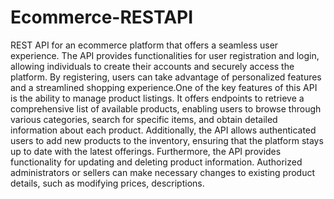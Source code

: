 <h1>Ecommerce-RESTAPI</h1>

REST API for an ecommerce platform that offers a seamless user experience. 
The API provides functionalities for user registration and login, allowing individuals 
to create their accounts and securely access the platform. By registering, users can take advantage of personalized features 
and a streamlined shopping experience.One of the key features of this API is the ability to manage product listings. 
It offers endpoints to retrieve a comprehensive list of available products, 
enabling users to browse through various categories, search for specific items, 
and obtain detailed information about each product. Additionally, the API allows 
authenticated users to add new products to the inventory, ensuring that the platform stays up to date with the latest offerings.
Furthermore, the API provides functionality for updating and deleting product information. 
Authorized administrators or sellers can make necessary changes to existing product details, 
such as modifying prices, descriptions.
